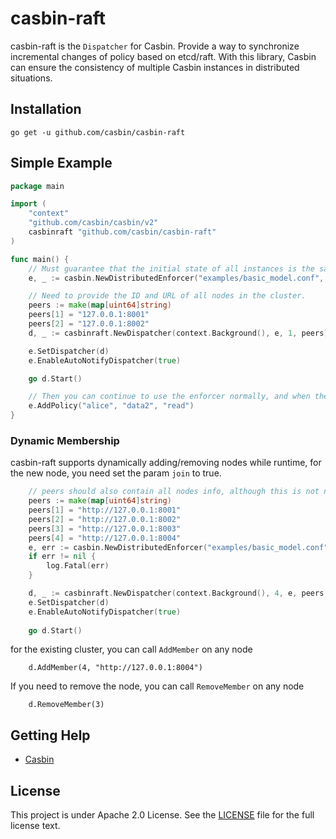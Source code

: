 # casbin-raft

casbin-raft is the `Dispatcher` for Casbin. Provide a way to synchronize incremental changes of policy based on etcd/raft. With this library, Casbin can ensure the consistency of multiple Casbin instances in distributed situations.

## Installation

```
go get -u github.com/casbin/casbin-raft
```

## Simple Example

```go
package main

import (
	"context"
    "github.com/casbin/casbin/v2"
	casbinraft "github.com/casbin/casbin-raft"
)

func main() {
    // Must guarantee that the initial state of all instances is the same, 
    e, _ := casbin.NewDistributedEnforcer("examples/basic_model.conf", "examples/basic_policy.csv")

    // Need to provide the ID and URL of all nodes in the cluster. 
    peers := make(map[uint64]string)
    peers[1] = "127.0.0.1:8001"
    peers[2] = "127.0.0.1:8002"
    d, _ := casbinraft.NewDispatcher(context.Background(), e, 1, peers)

    e.SetDispatcher(d)
    e.EnableAutoNotifyDispatcher(true)

    go d.Start()

    // Then you can continue to use the enforcer normally, and when the policy changes, dispathcer will automatically synchronize all clusters
    e.AddPolicy("alice", "data2", "read")
}
```

### Dynamic Membership

casbin-raft supports dynamically adding/removing nodes while runtime, for the new node, you need set the param `join` to true.
```go
    // peers should also contain all nodes info, although this is not needed by raft, it will be used for tranport between nodes
    peers := make(map[uint64]string)
    peers[1] = "http://127.0.0.1:8001"
    peers[2] = "http://127.0.0.1:8002"
    peers[3] = "http://127.0.0.1:8003"
    peers[4] = "http://127.0.0.1:8004"
    e, err := casbin.NewDistributedEnforcer("examples/basic_model.conf", "examples/basic_policy.csv")
    if err != nil {
        log.Fatal(err)
    }

    d, _ := casbinraft.NewDispatcher(context.Background(), 4, e, peers, true)
    e.SetDispatcher(d)
    e.EnableAutoNotifyDispatcher(true)
    
    go d.Start()
```

for the existing cluster, you can call `AddMember` on any node
```
    d.AddMember(4, "http://127.0.0.1:8004")
```

If you need to remove the node, you can call `RemoveMember` on any node
```
    d.RemoveMember(3)
```

## Getting Help

- [Casbin](https://github.com/casbin/casbin)

## License

This project is under Apache 2.0 License. See the [LICENSE](LICENSE) file for the full license text.
